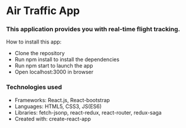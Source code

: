 
<h1>Air Traffic App</h1>

<h3>This application provides you with real-time flight tracking.</h3>

How to install this app:
<ul>
  <li>Clone the repository</li>

  <li>Run npm install to install the dependencies</li>

  <li>Run npm start to launch the app</li>

  <li>Open localhost:3000 in browser</li>
</ul>

<h3>Technologies used</h3>
<ul>
  <li>Frameworks: React.js, React-bootstrap</li>
  <li>Languages: HTML5, CSS3, JS(ES6)</li>
  <li>Libraries: fetch-jsonp, react-redux, react-router, redux-saga</li>
  <li>Created with: create-react-app</li>
</ul>
